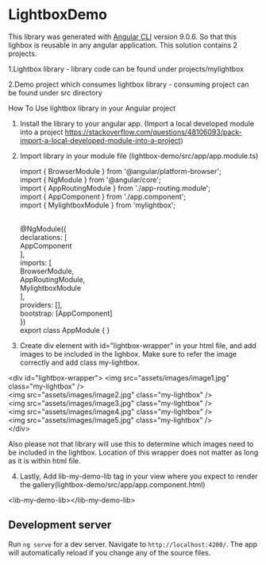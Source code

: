 # LightboxDemo

This library was generated with [Angular CLI](https://github.com/angular/angular-cli) version 9.0.6. So that this lighbox is reusable in any angular application.
This solution contains 2 projects.

1.Lightbox library - library code can be found under projects/mylightbox

2.Demo project which consumes lightbox library - consuming project can be found under src directory

How To Use lightbox library in your Angular project

1. Install the library to your angular app.
  (Import a local developed module into a project	https://stackoverflow.com/questions/48106093/pack-import-a-local-developed-module-into-a-project)

2. Import library in your module file (lightbox-demo/src/app/app.module.ts)

	import { BrowserModule } from '@angular/platform-browser';<br>
	import { NgModule } from '@angular/core';<br>
	import { AppRoutingModule } from './app-routing.module';<br>
	import { AppComponent } from './app.component';<br>
	import { MylightboxModule } from 'mylightbox';<br><br>
  
	@NgModule({<br>
	  declarations: [<br>
		AppComponent<br>
	  ],<br>
	  imports: [<br>
		BrowserModule,<br>
		AppRoutingModule,<br>
		MylightboxModule<br>
	  ],<br>
	  providers: [],<br>
	  bootstrap: [AppComponent]<br>
	})<br>
	export class AppModule { }<br>

3. Create div element with id="lightbox-wrapper" in your html file, and add images to be included in the lighbox. Make sure to refer the image correctly and add class my-lightbox.

  &lt;div id=&quot;lightbox-wrapper&quot;&gt;
    &lt;img src=&quot;assets/images/image1.jpg&quot; class=&quot;my-lightbox&quot; /&gt;<br>
    &lt;img src=&quot;assets/images/image2.jpg&quot; class=&quot;my-lightbox&quot; /&gt;<br>
    &lt;img src=&quot;assets/images/image3.jpg&quot; class=&quot;my-lightbox&quot; /&gt;<br>
    &lt;img src=&quot;assets/images/image4.jpg&quot; class=&quot;my-lightbox&quot; /&gt;<br>
    &lt;img src=&quot;assets/images/image5.jpg&quot; class=&quot;my-lightbox&quot; /&gt;<br>
  &lt;/div&gt;

  Also please not that library will use this to determine which images need to be included in the lightbox. Location of this wrapper does not matter as long as it is within html file.

4. Lastly, Add lib-my-demo-lib tag in your view where you expect to render the gallery(lightbox-demo/src/app/app.component.html)

  &lt;lib-my-demo-lib&gt;&lt;/lib-my-demo-lib&gt;

## Development server

Run `ng serve` for a dev server. Navigate to `http://localhost:4200/`. The app will automatically reload if you change any of the source files.


